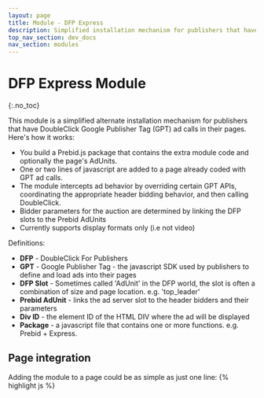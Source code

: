 ```yaml
---
layout: page
title: Module - DFP Express
description: Simplified installation mechanism for publishers that have DFP in their pages
top_nav_section: dev_docs
nav_section: modules
---
```


<div class="bs-docs-section" markdown="1">

# DFP Express Module
{:.no_toc}

This module is a simplified alternate installation mechanism for publishers that have DoubleClick Google Publisher Tag (GPT) ad calls in their pages. Here's how it works:
 
* You build a Prebid.js package that contains the extra module code and optionally the page's AdUnits.
* One or two lines of javascript are added to a page already coded with GPT ad calls.
* The module intercepts ad behavior by overriding certain GPT APIs, coordinating the appropriate header bidding behavior, and then calling DoubleClick.
* Bidder parameters for the auction are determined by linking the DFP slots to the Prebid AdUnits
* Currently supports display formats only (i.e not video)

Definitions:

* **DFP** - DoubleClick For Publishers
* **GPT** - Google Publisher Tag - the javascript SDK used by publishers to define and load ads into their pages
* **DFP Slot** - Sometimes called 'AdUnit' in the DFP world, the slot is often a combination of size and page location. e.g. 'top_leader'
* **Prebid AdUnit** - links the ad server slot to the header bidders and their parameters
* **Div ID** - the element ID of the HTML DIV where the ad will be displayed
* **Package** - a javascript file that contains one or more functions. e.g. Prebid + Express.

## Page integration

Adding the module to a page could be as simple as just one line:
{% highlight js %}
<script src="http://some.hosting.domain/path/prebid.js" async="true">
{% endhighlight %}

This one-line approach assumes that the AdUnits are appended to the end of the prebid.js package. An alternate
approach to loading AdUnits is to bring them in from separate files:
{% highlight js %}
<script src="http://some.hosting.domain/path/prebid.js" async="true">
<script src="http://some.hosting.domain/path/prebid-adunits-siteA.js" async="true">
{% endhighlight %}

The two-line method may allow for easier future update of the Prebid codebase, and allows Prebid code to be obtained from the [Download](http://prebid.org/download.html) page.

## Implementation

### Prepare the AdUnit Configuration

Create an AdUnits file and source control it in a separate local repository. E.g. my-prebid-config/pub123adUnits.js:
 
{% highlight js %}
     var pbjs = pbjs || {};
     pbjs.que = pbjs.que || [];
     pbjs.que.push(function() {
        pbjs.addAdUnits({
            code: 'door-medrect',   // must match DFP slot name
            // sizes are optional: Express will copy sizes from the DFP slot
            sizes: [[300, 250], [300,600]],
            bids: [{
                bidder: 'rubicon',
                params: {
                    accountId: 14062,
                    siteId: 70608,
                    zoneId: 472364
                }
            }]
        });
        pbjs.express(); // activates the DFP Express feature.
     });
{% endhighlight %}

Notes:

* The pbjs and pbjs.que variables need to be defined if not already defined on the page.
* The DFP Express module will copy the sizes from the ad slots if they're not specified in the AdUnits.
 
### Build the package
 
#### Step 1: Bundle the module code

Follow the basic build instructions on the Gihub repo's main README. To include the module, an additional option must be added to the the gulp build command:
 
{% highlight js %}
gulp build --modules=express
{% endhighlight %}
 
This command will build the following files:
 
- build/dist/prebid-core.js - the base Prebid code
- build/dist/express.js - additional code for DFP express 
- build/dist/prebid.js - a combined file with the base Prebid code and the DFP express code
 
#### Step 2: Append the AdUnits

If you've chosen to append the AdUnits right to the end of the package, use the command line to concatenate the files. e.g.

{% highlight js %}
cat build/dist/prebid.js my-prebid-config/pub123adUnits.js >> build/dist/prebid-express-with-adunits.js
{% endhighlight %}
 
#### Step 3: Publish the package(s) to the CDN

After testing, get your javascript file(s) out to your Content Delivery Network (CDN) as normal.

Note that there are more dynamic ways of combining these components for publishers or integrators ready to build a more advanced infrastructure.

## Functions

The DFP Express module adds one new function to Prebid:

{% highlight js %}
pbjs.express(AdUnits);
{% endhighlight %}

This function initiates the scanning of the in-page DFP slots, mapping them to Prebid AdUnits, kicking off the Prebid auction, and forwarding the results to DFP.

The AdUnits argument is optional -- if not provided it will look for AdUnits previously registered with pbjs.addAdUnits(). If no AdUnits can be found, it will return an error.

## Technical Details

- DoubleClick must be the primary ad server and the pages must use enableAsyncRendering
- The first call to googletag.display() will run auctions for AdUnits that have codes matching one of these two conditions:
  - AdUnit.code matches gptSlot.getAdUnitPath()
  - AdUnit.code matches gptSlot.getSlotElementId()
- Additional calls to display() (e.g. an infinite scroll scenario) will run auctions only for new GPT slots that have been defined since the last call to display().
- If googletag.disableInitialLoad() is called, then Prebid Express will not run auctions when display() is called. Instead it waits for a call to refresh().
- When refresh(gptSlots) is called, Express will run auctions for the array of slots provided, or if none is provided, then for all slots that have been defined on the page.
- Integration works whether enableSingleRequest is on or off, but we recommend single request
  - If enableSingleRequest is off, there are multiple calls to requestBids - one per slot

### Risks

The practice of intercepting GPT ad calls has precedence in the industry, but may not work in all scenarios. The publisher assumes all risks:

- The approach used by the module may not work in complex page implementations. We recommend thorough testing.
- Obtaining Google support may be more difficult with this module in the page.
- Google may change GPT such that this module stops operating correctly.

## Further Reading

+ [Learn more about AdUnits]({{site.baseurl}}/dev-docs/getting-started.html)

+ More about [Google Publisher Tags](https://developers.google.com/doubleclick-gpt/reference)

</div>
